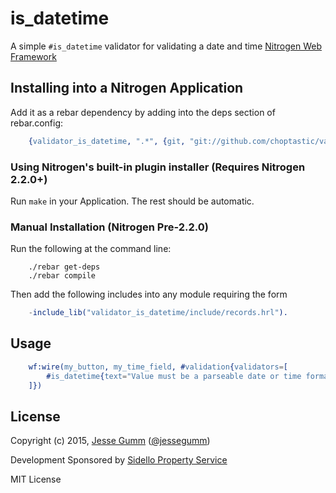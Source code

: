 # is_datetime

A simple `#is_datetime` validator for validating a date and time [Nitrogen Web
Framework](http://nitrogenproject.com)

## Installing into a Nitrogen Application

Add it as a rebar dependency by adding into the deps section of rebar.config:

```erlang
	{validator_is_datetime, ".*", {git, "git://github.com/choptastic/validator_is_datetime.git", {branch, master}}}
```

### Using Nitrogen's built-in plugin installer (Requires Nitrogen 2.2.0+)

Run `make` in your Application. The rest should be automatic.

### Manual Installation (Nitrogen Pre-2.2.0)

Run the following at the command line:

```shell
	./rebar get-deps
	./rebar compile
```

Then add the following includes into any module requiring the form

```erlang
	-include_lib("validator_is_datetime/include/records.hrl").
```

## Usage

```erlang
	wf:wire(my_button, my_time_field, #validation{validators=[
		#is_datetime{text="Value must be a parseable date or time format"}
	]})
```

## License

Copyright (c) 2015, [Jesse Gumm](http://sigma-star.com/page/jesse)
([@jessegumm](http://twitter.com/jessegumm))

Development Sponsored by [Sidello Property Service](http://sidelloproperty.com)

MIT License
